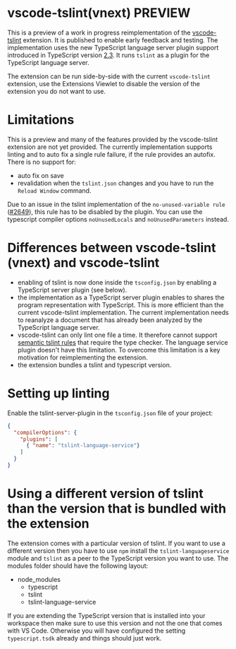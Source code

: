 # vscode-tslint(vnext) PREVIEW

This is a preview of a work in progress reimplementation of the [vscode-tslint](https://marketplace.visualstudio.com/items?itemName=eg2.tslint) extension. It is published to enable early feedback and testing. The implementation uses the new TypeScript language server plugin support introduced in TypeScript version [2.3](https://marketplace.visualstudio.com/items?itemName=eg2.tslint). It runs `tslint` as a plugin for the TypeScript language server.

The extension can be run side-by-side with the current `vscode-tslint` extension, use the Extensions Viewlet to disable the version of the extension you do not want to use.

# Limitations

This is a preview and many of the features provided by the vscode-tslint extension are not yet provided. The currently implementation supports linting and to auto fix a single rule failure, if the rule provides an autofix. There is no support for:
- auto fix on save
- revalidation when the `tslint.json` changes and you have to run the `Reload Window` command.

Due to an issue in the tslint implementation of the `no-unused-variable rule` ([#2649](https://github.com/palantir/tslint/issues/2649)), this rule has to be disabled by the plugin. You can use the typescript compiler options `noUnusedLocals` and `noUnusedParameters` instead.

# Differences between vscode-tslint (vnext) and vscode-tslint

- enabling of tslint is now done inside the `tsconfig.json` by enabling a TypeScript server plugin (see below).
- the implementation as a TypeScript server plugin enables to shares the program representation with TypeScript. This is more efficient than the current vscode-tslint implementation. The current implementation needs to reanalyze a document that has already been analyzed by the TypeScript language server. 
- vscode-tslint can only lint one file a time. It therefore cannot support [semantic tslint rules](https://palantir.github.io/tslint/usage/type-checking/) that require the type checker. The language service plugin doesn't have this limitation. To overcome this limitation is a key motivation for reimplementing the extension.
- the extension bundles a tslint and typescript version. 

# Setting up linting

Enable the tslint-server-plugin in the `tsconfig.json` file of your project:

```json
{
  "compilerOptions": {
    "plugins": [
      { "name": "tslint-language-service"}
    ]
  }
}
```

# Using a different version of tslint than the version that is bundled with the extension

The extension comes with a particular version of tslint. If you want to use a different version then you have to use `npm` install the `tslint-languageservice` module and `tslint` as a peer to the TypeScript version you want to use. 
The modules folder should have the following layout:
- node_modules
  - typescript
  - tslint
  - tslint-language-service

If you are extending the TypeScript version that is installed into your workspace then make sure to use this version and not the one that comes with VS Code. Otherwise you will have configured the setting `typescript.tsdk` already and things should just work. 
